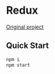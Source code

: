 # Redux

[Original project](https://github.com/reduxjs/redux)

## Quick Start

``` bash
npm i 
npm start
```